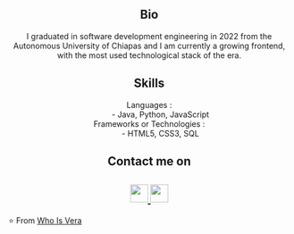 

<html>
   <body>
      <h2 align="center">Bio</h2>
      <p align="center">
         I graduated in software development engineering in 2022 from the Autonomous University of Chiapas and I am currently a growing frontend, with the most used technological stack of the era.
        <br>
      </p>
      <h2 align="center">Skills</h2>
      <dl align="center">
         <dt>Languages :</dt>
         <dd>- Java, Python, JavaScript</dd>
         <dt>Frameworks or Technologies :</dt>
         <dd>- HTML5, CSS3, SQL
         </dd>
      </dl>
      <h2 align="center">Contact me on</h2>
      <h2 align="center">
         <a href="https://www.instagram.com/whoo.is.vera">
         <img src="https://github.com/gauravghongde/social-icons/blob/master/PNG/Black/Instagram_black.png" width="32" height="32"/>
         </a>
         <a href="mailto:ev765030@gmail.com">
         <img src="https://github.com/gauravghongde/social-icons/blob/master/PNG/Black/Gmail_black.png" width="32" height="32"/>
         </a>
      </h2>
   </body>
</html>

⭐️ From [Who Is Vera](https://github.com/WhoIsVera)
